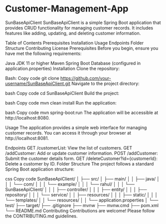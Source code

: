 # Customer-Management-App

SunBaseApiClient
SunBaseApiClient is a simple Spring Boot application that provides CRUD functionality for managing customer records. It includes features like adding, updating, and deleting customer information.

Table of Contents
Prerequisites
Installation
Usage
Endpoints
Folder Structure
Contributing
License
Prerequisites
Before you begin, ensure you have met the following requirements:

Java JDK 11 or higher
Maven
Spring Boot
Database (configured in application.properties)
Installation
Clone the repository:

Bash:
Copy code
git clone https://github.com/your-username/SunBaseApiClient.git
Navigate to the project directory:

bash
Copy code
cd SunBaseApiClient
Build the project:

bash
Copy code
mvn clean install
Run the application:

bash
Copy code
mvn spring-boot:run
The application will be accessible at http://localhost:8080.

Usage
The application provides a simple web interface for managing customer records. You can access it through your browser at http://localhost:8081.

Endpoints
GET /customerList: View the list of customers.
GET /addCustomer: Add or update customer information.
POST /addCustomer: Submit the customer details form.
GET /deleteCustomer?id={customerId}: Delete a customer by ID.
Folder Structure
The project follows a standard Spring Boot application structure:

css
Copy code
SunBaseApiClient/
│
├── src/
│   ├── main/
│   │   ├── java/
│   │   │   └── com/
│   │   │       └── example/
│   │   │           └── rahul/
│   │   │               └── SunBaseApiClient/
│   │   │                   ├── controller/
│   │   │                   ├── entity/
│   │   │                   ├── repository/
│   │   │                   └── service/
│   │   ├── resources/
│   │   │   ├── static/
│   │   │   └── templates/
│   │   └── resources/
│   │       └── application.properties
│   └── test/
├── target/
├── .gitignore
├── mvnw
├── mvnw.cmd
├── pom.xml
└── README.md
Contributing
Contributions are welcome! Please follow the CONTRIBUTING.md guidelines.
